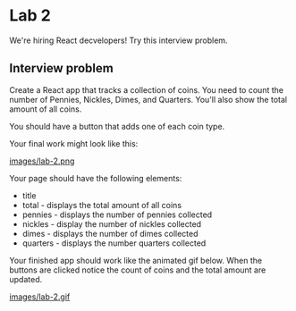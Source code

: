 # Lab 2 

We're hiring React decvelopers! Try this interview problem. 

## Interview problem

Create a React app that tracks a collection of coins. You need to count the number of Pennies, Nickles, Dimes, and Quarters. You'll also show the total amount of all coins. 

You should have a button that adds one of each coin type. 

Your final work might look like this: 

[images/lab-2.png](images/lab-2.png)

Your page should have the following elements: 

- title
- total - displays the total amount of all coins
- pennies - displays the number of pennies collected
- nickles - display the number of nickles collected
- dimes - displays the number of dimes collected
- quarters - displays the number quarters collected

Your finished app should work like the animated gif below. When the buttons are clicked notice the count of coins and the total amount are updated. 

[images/lab-2.gif](images/lab-2.gif)
